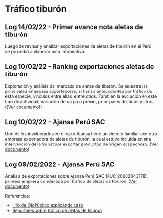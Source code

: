# Tráfico tiburón

## Log 14/02/22 - Primer avance nota aletas de tiburón

Luego de revisar y analizar exportaciones de aletas de tiburón en el Perú, se procedió a elaborar nota informativa

## Log 10/02/22 - Ranking exportaciones aletas de tiburón

Exploración y análisis del mercado de aletas de tiburón. Se muestra las principales empresas exportadoras, si tienen antecedentes por tráfico de esta especie, vínculos entre ellas, entre otros. También la evolución en este tipo de actividad, variación de carga o precio, principales destinos y otros. ([Ver documento])


## Log 10/02/22 - Ajansa Perú SAC

Uno de los involucrados en el caso Ajansa tiene un vínculo familiar con otra empresa exportadora de aletas de tiburón, la cual estuvo incluida en una intervención de la Sunat por exportar productos de origen sospechoso.
([Ver documento](/rmds/ajansa_peru_sac/explore.Rmd))

## Log 09/02/2022 - Ajansa Perú SAC

Análisis de exportaciones sobre Ajansa Perú SAC (RUC 20602043178), primera
empresa condenada por tráfico de aletas de tiburón. ([Ver documento](/rmds/ajansa_peru_sac/explore.Rmd))

Referencias:
 - [Hilo de OjoPúblico explicando caso](https://twitter.com/Ojo_Publico/status/1491195824562634752)
 - [Reportajes sobre tráfico de aletas de tiburón](https://ojo-publico.com/tag/aletas-de-tiburon)
 
